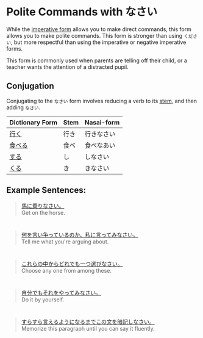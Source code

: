 # Polite Commands with なさい

While the [imperative form](verb-imperativeform) allows you to make direct commands, this form allows you to make polite commands. This form is stronger than using `ください`, but more respectful than using the imperative or negative imperative forms. 

This form is commonly used when parents are telling off their child, or a teacher wants the attention of a distracted pupil. 

## Conjugation
Conjugating to the `なさい` form involves reducing a verb to its [stem](verb-iform), and then adding `なさい`.

|Dictionary Form|Stem|Nasai-form |
|:--|:--|:--|
|[行く](1578850)|行き|行きなさい|
|[食べる]()|食べ|食べなあい|
|[する](1157170)|し|しなさい|
|[くる]()|き|きなさい|

## Example Sentences: 
> [馬に乗りなさい。]()  
> Get on the horse.

#

> [何を言い争っているのか、私に言ってみなさい。]()  
> Tell me what you're arguing about.

#

> [これらの中からどれでも一つ選びなさい。]()  
>Choose any one from among these.

#

> [自分でもそれをやってみなさい。]()  
>Do it by yourself.

#

> [すらすら言えるようになるまでこの文を暗記しなさい。]()  
> Memorize this paragraph until you can say it fluently.


